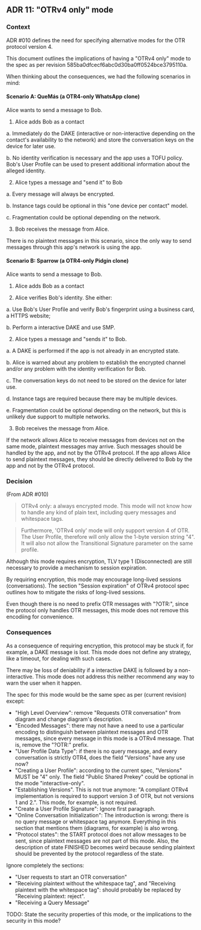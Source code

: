 ## ADR 11: "OTRv4 only" mode

### Context

ADR #010 defines the need for specifying alternative modes for the OTR protocol
version 4.

This document outlines the implications of having a "OTRv4 only" mode to the
spec as per revision 585ba0dfcecf6abc0d30ba0ff0524bce3795110a.

When thinking about the consequences, we had the following scenarios in mind:

#### Scenario A: QueMás (a OTR4-only WhatsApp clone)

Alice wants to send a message to Bob.

1. Alice adds Bob as a contact

  a. Immediately do the DAKE (interactive or non-interactive depending on the
     contact's availability to the network) and store the conversation keys on
     the device for later use.

  b. No identity verification is necessary and the app uses a TOFU policy. Bob's
     User Profile can be used to present additional information about the
     alleged identity.

2. Alice types a message and "send it" to Bob

  a. Every message will always be encrypted.

  b. Instance tags could be optional in this "one device per contact" model.

  c. Fragmentation could be optional depending on the network.

3. Bob receives the message from Alice.

There is no plaintext messages in this scenario, since the only way to send
messages through this app's network is using the app.

#### Scenario B: Sparrow (a OTR4-only Pidgin clone)

Alice wants to send a message to Bob.

1. Alice adds Bob as a contact

2. Alice verifies Bob's identity. She either:

  a. Use Bob's User Profile and verify Bob's fingerprint using a business card,
     a HTTPS website;

  b. Perform a interactive DAKE and use SMP.

2. Alice types a message and "sends it" to Bob.

  a. A DAKE is performed if the app is not already in an encrypted state.

  b. Alice is warned about any problem to establish the encrypted channel and/or
     any problem with the identity verification for Bob.

  c. The conversation keys do not need to be stored on the device for later use.

  d. Instance tags are required because there may be multiple devices.

  e. Fragmentation could be optional depending on the network, but this is
     unlikely due support to multiple networks.

3. Bob receives the message from Alice.

If the network allows Alice to receive messages from devices not on the same
mode, plaintext messages may arrive. Such messages should be handled by the app,
and not by the OTRv4 protocol. If the app allows Alice to send plaintext
messages, they should be directly delivered to Bob by the app and not by the
OTRv4 protocol.

### Decision

(From ADR #010)

> OTRv4 only: a always encrypted mode. This mode will not know how to handle
> any kind of plain text, including query messages and whitespace tags.

> Furthermore, 'OTRv4 only' mode will only support version 4 of OTR. The User
> Profile, therefore will only allow the 1-byte version string "4". It will also
> not allow the Transitional Signature parameter on the same profile.

Although this mode requires encryption, TLV type 1 (Disconnected) are still
necessary to provide a mechanism to session expiration.

By requiring encryption, this mode may encourage long-lived sessions
(conversations). The section "Session expiration" of OTRv4 protocol spec
outlines how to mitigate the risks of long-lived sessions.

Even though there is no need to prefix OTR messages with "?OTR:", since the
protocol only handles OTR messages, this mode does not remove this encodiing
for convenience.

### Consequences

As a consequence of requiring encryption, this protocol may be stuck
if, for example, a DAKE message is lost. This mode does not define any
strategy, like a timeout, for dealing with such cases.

There may be loss of deniability if a interactive DAKE is followed by a
non-interactive. This mode does not address this neither recommend any
way to warn the user when it happen.

The spec for this mode would be the same spec as per (current revision) except:

- "High Level Overview": remove "Requests OTR conversation" from diagram and
  change diagram's description.
- "Encoded Messages": there may not have a need to use a particular encoding to
  distinguish between plaintext messages and OTR messages, since every message
  in this mode is a OTRv4 message. That is, remove the "?OTR:" prefix.
- "User Profile Data Type": if there is no query message, and every
  conversation is strictly OTR4, does the field "Versions" have any use now?
- "Creating a User Profile": according to the current spec, "Versions" MUST be
  "4" only. The field "Public Shared Prekey" could be optional in the mode
  "interactive-only".
- "Establishing Versions". This is not true anymore: "A compliant OTRv4
  implementation is required to support version 3 of OTR, but not versions
  1 and 2.". This mode, for example, is not required.
- "Create a User Profile Signature": Ignore first paragraph.
- "Online Conversation Initialization": The introduction is wrong: there is
  no query message or whitespace tag anymore. Everything in this section
  that mentions them (diagrams, for example) is also wrong.
- "Protocol states": the START protocol does not allow messages to be sent,
  since plaintext messages are not part of this mode. Also, the description of
  state FINISHED becomes weird because sending plaintext should be prevented
  by the protocol regardless of the state.

Ignore completely the sections:

- "User requests to start an OTR conversation"
- "Receiving plaintext without the whitespace tag", and
  "Receiving plaintext with the whitespace tag": should probably be replaced by
  "Receiving plaintext: reject".
- "Receiving a Query Message"

TODO: State the security properties of this mode, or the implications to the
security in this mode?

